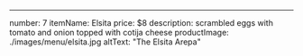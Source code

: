 ---
number: 7
itemName: Elsita
price: $8
description: scrambled eggs with tomato and onion topped with cotija cheese
productImage: ./images/menu/elsita.jpg
altText: "The Elsita Arepa"
